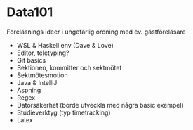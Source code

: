 # Data101

Föreläsnings ideer i ungefärlig ordning med ev. gästföreläsare
* WSL & Haskell env (Dave & Love)
* Editor, teletyping?
* Git basics
* Sektionen, kommitter och sektmötet
* Sektmötesmotion
* Java & IntelliJ
* Aspning
* Regex
* Datorsäkerhet (borde utveckla med några basic exempel)
* Studieverktyg (typ timetracking)
* Latex
